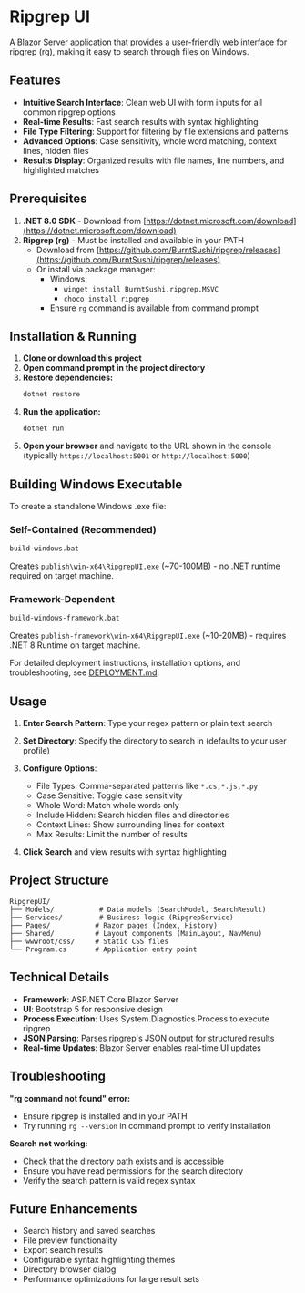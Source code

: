 # Ripgrep UI

A Blazor Server application that provides a user-friendly web interface for ripgrep (rg), making it easy to search through files on Windows.

## Features

- **Intuitive Search Interface**: Clean web UI with form inputs for all common ripgrep options
- **Real-time Results**: Fast search results with syntax highlighting
- **File Type Filtering**: Support for filtering by file extensions and patterns
- **Advanced Options**: Case sensitivity, whole word matching, context lines, hidden files
- **Results Display**: Organized results with file names, line numbers, and highlighted matches

## Prerequisites

1. **.NET 8.0 SDK** - Download from [https://dotnet.microsoft.com/download](https://dotnet.microsoft.com/download)
2. **Ripgrep (rg)** - Must be installed and available in your PATH
   - Download from [https://github.com/BurntSushi/ripgrep/releases](https://github.com/BurntSushi/ripgrep/releases)
   - Or install via package manager:
     - Windows:
       - `winget install BurntSushi.ripgrep.MSVC`
       - `choco install ripgrep`
     - Ensure `rg` command is available from command prompt

## Installation & Running

1. **Clone or download this project**
2. **Open command prompt in the project directory**
3. **Restore dependencies:**
   ```bash
   dotnet restore
   ```
4. **Run the application:**
   ```bash
   dotnet run
   ```
5. **Open your browser** and navigate to the URL shown in the console (typically `https://localhost:5001` or `http://localhost:5000`)

## Building Windows Executable

To create a standalone Windows .exe file:

### Self-Contained (Recommended)
```bash
build-windows.bat
```
Creates `publish\win-x64\RipgrepUI.exe` (~70-100MB) - no .NET runtime required on target machine.

### Framework-Dependent
```bash
build-windows-framework.bat
```
Creates `publish-framework\win-x64\RipgrepUI.exe` (~10-20MB) - requires .NET 8 Runtime on target machine.

For detailed deployment instructions, installation options, and troubleshooting, see [DEPLOYMENT.md](DEPLOYMENT.md).

## Usage

1. **Enter Search Pattern**: Type your regex pattern or plain text search
2. **Set Directory**: Specify the directory to search in (defaults to your user profile)
3. **Configure Options**:
   - File Types: Comma-separated patterns like `*.cs,*.js,*.py`
   - Case Sensitive: Toggle case sensitivity
   - Whole Word: Match whole words only
   - Include Hidden: Search hidden files and directories
   - Context Lines: Show surrounding lines for context
   - Max Results: Limit the number of results

4. **Click Search** and view results with syntax highlighting

## Project Structure

```
RipgrepUI/
├── Models/           # Data models (SearchModel, SearchResult)
├── Services/         # Business logic (RipgrepService)
├── Pages/           # Razor pages (Index, History)
├── Shared/          # Layout components (MainLayout, NavMenu)
├── wwwroot/css/     # Static CSS files
└── Program.cs       # Application entry point
```

## Technical Details

- **Framework**: ASP.NET Core Blazor Server
- **UI**: Bootstrap 5 for responsive design
- **Process Execution**: Uses System.Diagnostics.Process to execute ripgrep
- **JSON Parsing**: Parses ripgrep's JSON output for structured results
- **Real-time Updates**: Blazor Server enables real-time UI updates

## Troubleshooting

**"rg command not found" error:**
- Ensure ripgrep is installed and in your PATH
- Try running `rg --version` in command prompt to verify installation

**Search not working:**
- Check that the directory path exists and is accessible
- Ensure you have read permissions for the search directory
- Verify the search pattern is valid regex syntax

## Future Enhancements

- Search history and saved searches
- File preview functionality
- Export search results
- Configurable syntax highlighting themes
- Directory browser dialog
- Performance optimizations for large result sets